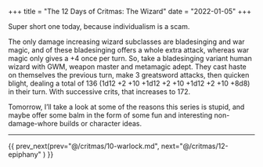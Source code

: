 +++
title = "The 12 Days of Critmas: The Wizard"
date = "2022-01-05"
+++

Super short one today, because individualism is a scam.
<!-- more -->

The only damage increasing wizard subclasses are bladesinging and war magic, and of these bladesinging offers a whole extra attack, whereas war magic only gives a +4 once per turn. So, take a bladesinging variant human wizard with GWM, weapon master and metamagic adept. They cast haste on themselves the previous turn, make 3 greatsword attacks, then quicken blight, dealing a total of 136 (1d12 +2 +10 +1d12 +2 +10 +1d12 +2 +10 +8d8) in their turn. With successive crits, that increases to 172.

Tomorrow, I’ll take a look at some of the reasons this series is stupid, and maybe offer some balm in the form of some fun and interesting non-damage-whore builds or character ideas.
***

{{ prev_next(prev="@/critmas/10-warlock.md", next="@/critmas/12-epiphany" ) }}
